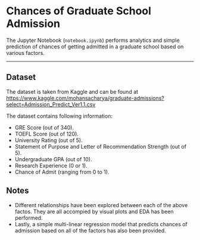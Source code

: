 # Chances of Graduate School Admission

The Jupyter Notebook (<code>notebook.ipynb</code>) performs analytics and simple prediction of chances of getting admitted in a graduate school based on various factors. 


-----
## Dataset
The dataset is taken from Kaggle and can be found at https://www.kaggle.com/mohansacharya/graduate-admissions?select=Admission_Predict_Ver1.1.csv

The dataset contains following information:

- GRE Score (out of 340).
- TOEFL Score (out of 120).
- University Rating (out of 5).
- Statement of Purpose and Letter of Recommendation Strength (out of 5).
- Undergraduate GPA (out of 10).
- Research Experience (0 or 1).
- Chance of Admit (ranging from 0 to 1). 


## Notes

- Different relationships have been explored between each of the above factos. They are all accompied by visual plots and EDA has been performed.
- Lastly, a simple multi-linear regression model that predicts chances of admission based on all of the factors has also been provided. 

